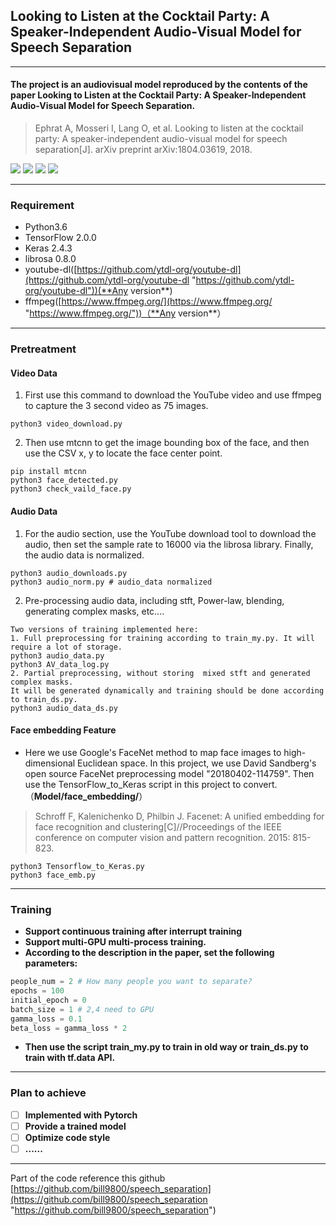## Looking to Listen at the Cocktail Party: A Speaker-Independent Audio-Visual Model for Speech Separation
------------
#### The project is an audiovisual model reproduced by the contents of the paper Looking to Listen at the Cocktail Party: A Speaker-Independent Audio-Visual Model for Speech Separation.
> Ephrat A, Mosseri I, Lang O, et al. Looking to listen at the cocktail party: A speaker-independent audio-visual model for speech separation[J]. arXiv preprint arXiv:1804.03619, 2018.

![](https://img.shields.io/github/issues/JusperLee/Looking-to-Listen-at-the-Cocktail-Party.svg) ![](https://img.shields.io/github/forks/JusperLee/Looking-to-Listen-at-the-Cocktail-Party.svg) ![](https://img.shields.io/github/stars/JusperLee/Looking-to-Listen-at-the-Cocktail-Party.svg) ![](https://img.shields.io/github/license/JusperLee/Looking-to-Listen-at-the-Cocktail-Party.svg)

------------

### Requirement
- Python3.6
- TensorFlow 2.0.0
- Keras 2.4.3
- librosa 0.8.0
- youtube-dl([https://github.com/ytdl-org/youtube-dl](https://github.com/ytdl-org/youtube-dl "https://github.com/ytdl-org/youtube-dl"))(**Any version**)
- ffmpeg([https://www.ffmpeg.org/](https://www.ffmpeg.org/ "https://www.ffmpeg.org/"))（**Any version**）

------------

### Pretreatment
#### Video Data
1. First use this command to download the YouTube video and use ffmpeg to capture the 3 second video as 75 images.
```shell
python3 video_download.py
```
2. Then use mtcnn to get the image bounding box of the face, and then use the CSV x, y to locate the face center point.
```shell
pip install mtcnn
python3 face_detected.py
python3 check_vaild_face.py
```


#### Audio Data
1. For the audio section, use the YouTube download tool to download the audio, then set the sample rate to 16000 via the librosa library. Finally, the audio data is normalized.
```shell
python3 audio_downloads.py
python3 audio_norm.py # audio_data normalized
```
2. Pre-processing audio data, including stft, Power-law, blending, generating complex masks, etc....
```shell
Two versions of training implemented here:
1. Full preprocessing for training according to train_my.py. It will require a lot of storage.
python3 audio_data.py
python3 AV_data_log.py
2. Partial preprocessing, without storing  mixed stft and generated complex masks. 
It will be generated dynamically and training should be done according to train_ds.py. 
python3 audio_data_ds.py
```

#### Face embedding Feature
- Here we use Google's FaceNet method to map face images to high-dimensional Euclidean space. In this project, we use David Sandberg's open source FaceNet preprocessing model "20180402-114759". Then use the TensorFlow_to_Keras script in this project to convert.（**Model/face_embedding/**）
> Schroff F, Kalenichenko D, Philbin J. Facenet: A unified embedding for face recognition and clustering[C]//Proceedings of the IEEE conference on computer vision and pattern recognition. 2015: 815-823.

```shell
python3 Tensorflow_to_Keras.py
python3 face_emb.py
```

------------


### Training
- **Support continuous training after interrupt training**
- **Support multi-GPU multi-process training.**
- **According to the description in the paper, set the following parameters:**
```python
people_num = 2 # How many people you want to separate?
epochs = 100
initial_epoch = 0
batch_size = 1 # 2,4 need to GPU
gamma_loss = 0.1
beta_loss = gamma_loss * 2
```

- **Then use the script train_my.py  to train in old way or train_ds.py to train with tf.data API.**

------------


### Plan to achieve
- [ ] **Implemented with Pytorch**
- [ ] **Provide a trained model**
- [ ] **Optimize code style**
- [ ] **......**

------------



Part of the code reference this github [https://github.com/bill9800/speech_separation](https://github.com/bill9800/speech_separation "https://github.com/bill9800/speech_separation")

